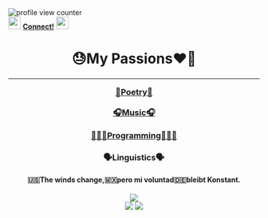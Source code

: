 <div align='left'>
  <img src='https://komarev.com/ghpvc/?username=mastergrant137&color=blueviolet' alt='profile view counter' title='profile view counter'>
</div>
<span align='right'>
  <img src='https://media.giphy.com/media/41GcxPlfVrgli/giphy.gif' width='25px'>
  <a href='https://campsite.bio/137'><b>Connect!</b></a>
  <img src='https://media.giphy.com/media/41GcxPlfVrgli/giphy.gif' width='25px'>
</span>
<div align='center'>
  <h1>😓My Passions❤️‍🔥<h3>
  <hr>
  <a href='https://genius.com/1_3_7'>📝Poetry📝</a>
  <br>
  <br>
  <a href='https://open.spotify.com/artist/1vK6H7t1vrSFkgCE3pXvAP?si=mgQXvotGRVKj2CNCLmiFDQ&nd=1'>🎧Music🎧</a>
  <br>
  <br>
  <a href='https://github.com/MasterGrant137?tab=repositories'>👨🏽‍💻Programming👨🏽‍💻</a>
  <h3>🗣Linguistics🗣</h3>
  <h4>🇺🇸The winds change,🇲🇽pero mi voluntad🇩🇪bleibt Konstant.</h4>
    <div>
    <img src='https://github-readme-stats.vercel.app/api/top-langs/?username=mastergrant137&theme=radical&langs_count=8&layout=compact'></img>
  </div>
  <div>
    <img src='https://github-readme-stats.vercel.app/api?username=mastergrant137&theme=radical&show_icons=true&count_private=true&hide=issues,contribs'></img>
    <img src='https://readme-jokes.vercel.app/api?bgColor=%23141421&borderColor=%23e4e2e2&qColor=%23a8fdf6&aColor=%23f7d746'>
  </div>
</div>
